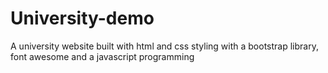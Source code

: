 # University-demo
A university website built with html and css styling with a bootstrap library, font awesome and a javascript programming 
